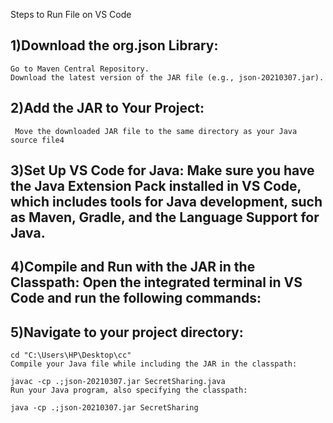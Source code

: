 Steps to Run File on VS Code

## 1)Download the org.json Library:
    Go to Maven Central Repository.
    Download the latest version of the JAR file (e.g., json-20210307.jar).

## 2)Add the JAR to Your Project:
     Move the downloaded JAR file to the same directory as your Java source file4

## 3)Set Up VS Code for Java: Make sure you have the Java Extension Pack installed in VS Code, which includes tools for Java development, such as Maven, Gradle, and the Language Support for Java.

## 4)Compile and Run with the JAR in the Classpath: Open the integrated terminal in VS Code and run the following commands:

## 5)Navigate to your project directory:

    cd "C:\Users\HP\Desktop\cc"
    Compile your Java file while including the JAR in the classpath:

    javac -cp .;json-20210307.jar SecretSharing.java
    Run your Java program, also specifying the classpath:

    java -cp .;json-20210307.jar SecretSharing
